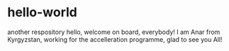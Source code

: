 # hello-world
another respository
hello, welcome on board, everybody! I am Anar from Kyrgyzstan, working for the accelleration programme, glad to see you All!
